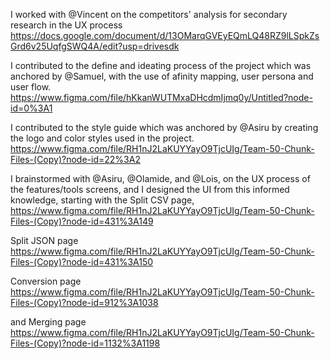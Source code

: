 I worked with @Vincent on the competitors' analysis for secondary research in the UX process https://docs.google.com/document/d/13OMarqGVEyEQmLQ48RZ9lLSpkZsGrd6v25UqfgSWQ4A/edit?usp=drivesdk

I contributed to the define and ideating process of the project which was anchored by @Samuel, with the use of afinity mapping, user persona and user flow. https://www.figma.com/file/hKkanWUTMxaDHcdmIjmq0y/Untitled?node-id=0%3A1


I contributed to the style guide which was anchored by @Asiru by creating the logo and color styles used in the project. https://www.figma.com/file/RH1nJ2LaKUYYayO9TjcUIg/Team-50-Chunk-Files-(Copy)?node-id=22%3A2

I brainstormed with @Asiru, @Olamide, and @Lois, on the UX process of the features/tools screens, and I designed the UI from this informed knowledge, starting with the Split CSV page, https://www.figma.com/file/RH1nJ2LaKUYYayO9TjcUIg/Team-50-Chunk-Files-(Copy)?node-id=431%3A149

Split JSON page https://www.figma.com/file/RH1nJ2LaKUYYayO9TjcUIg/Team-50-Chunk-Files-(Copy)?node-id=431%3A150

Conversion page https://www.figma.com/file/RH1nJ2LaKUYYayO9TjcUIg/Team-50-Chunk-Files-(Copy)?node-id=912%3A1038

and Merging page https://www.figma.com/file/RH1nJ2LaKUYYayO9TjcUIg/Team-50-Chunk-Files-(Copy)?node-id=1132%3A1198
